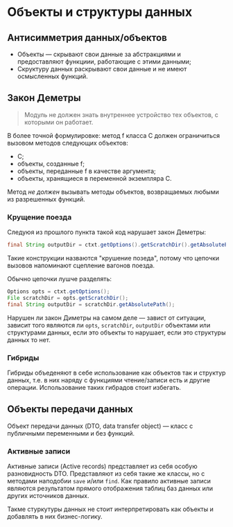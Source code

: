 # Объекты и структуры данных

## Антисимметрия данных/объектов

* Объекты — скрывают свои данные за абстракциями и предоставляют функциии, работающие с этими данными;
* Скруктуру данных раскрывают свои данные и не имеют осмысленных функций.

## Закон Деметры

>Модуль не должен знать внутреннее устройство тех объектов, с которыми он работает.

В более точной формулировке: метод f класса C должен ограничиться вызовом методов следующих объектов:

* С;
* объекты, созданные f;
* объекты, переданные f в качестве аргумента;
* объекты, хранящиеся в переменной экземпляра C.

Метод _не должен_ вызывать методы объектов, возвращаемых любыми из разрешенных функций.

### Крущение поезда

Следуюя из прошлого пункта такой код нарушает закон Деметры:
```java
final String outputDir = ctxt.getOptions().getScratchDir().getAbsolutePath();
```

Такие конструкции назваются "крушение позеда", потому что цепочки вызовов напоминают сцепление вагонов поезда.

Обычно цепочки лушче разделять:
```java
Options opts = ctxt.getOptions();
File scratchDir = opts.getScratchDir();
final String outputDir = scratchDir.getAbsolutePath();
```

Нарушен ли закон Диметры на самом деле — завист от ситуации, зависит того являются ли `opts`, `scratchDir`, `outputDir` объектами или структурами данных, если это объекты то нарушает, если это структуры данных то нет.

### Гибриды

Гибриды объеденяют в себе использование как объектов так и структур данных, т.е. в них наряду с функциями чтение/записи есть и другие операции. Использование таких гибрадов стоит избегать.

## Объекты передачи данных

Объект передачи данных (DTO, data transfer object) — класс с публичными переменными и без функций. 

### Активные записи

Активные записи (Active records) представляет из себя особую разновидность DTO. Представляют из себя такие же классы, но с методами наподобии `save` и/или `find`. Как правило активные записи являются результатом прямого отображения таблиц баз данных или других источников данных.

Такме стуркутуры данных не стоит интерпретировать как объекты и добавлять в них бизнес-логику.
